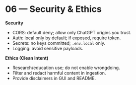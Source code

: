 # 06 — Security & Ethics

**Security**
- CORS: default deny; allow only ChatGPT origins you trust.
- Auth: local only by default; if exposed, require token.
- Secrets: no keys committed; `.env.local` only.
- Logging: avoid sensitive payloads.

**Ethics (Clean Intent)**
- Research/education use; do not enable wrongdoing.
- Filter and redact harmful content in ingestion.
- Provide disclaimers in GUI and README.
